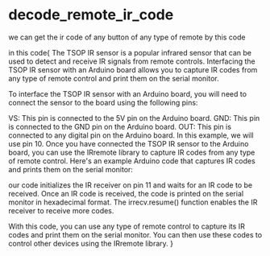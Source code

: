 # decode_remote_ir_code
we can get the ir code of any button of any type of remote by this code

in this code{
  The TSOP IR sensor is a popular infrared sensor that can be used to detect and receive IR signals from remote controls. Interfacing the TSOP IR sensor with an Arduino board allows you to capture IR codes from any type of remote control and print them on the serial monitor.

To interface the TSOP IR sensor with an Arduino board, you will need to connect the sensor to the board using the following pins:

VS: This pin is connected to the 5V pin on the Arduino board.
GND: This pin is connected to the GND pin on the Arduino board.
OUT: This pin is connected to any digital pin on the Arduino board. In this example, we will use pin 10.
Once you have connected the TSOP IR sensor to the Arduino board, you can use the IRremote library to capture IR codes from any type of remote control. Here's an example Arduino code that captures IR codes and prints them on the serial monitor:

our code initializes the IR receiver on pin 11 and waits for an IR code to be received. Once an IR code is received, the code is printed on the serial monitor in hexadecimal format. The irrecv.resume() function enables the IR receiver to receive more codes.

With this code, you can use any type of remote control to capture its IR codes and print them on the serial monitor. You can then use these codes to control other devices using the IRremote library.
  }
